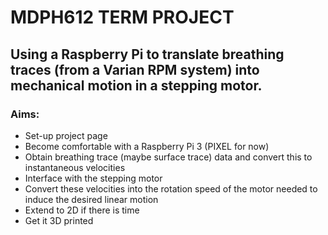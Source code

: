 MDPH612 TERM PROJECT
====================

## Using a Raspberry Pi to translate breathing traces (from a Varian RPM system) into mechanical motion in a stepping motor.

### Aims:
- Set-up project page
- Become comfortable with a Raspberry Pi 3 (PIXEL for now)
- Obtain breathing trace (maybe surface trace) data and convert this to instantaneous velocities
- Interface with the stepping motor
- Convert these velocities into the rotation speed of the motor needed to induce the desired linear motion
- Extend to 2D if there is time
- Get it 3D printed

